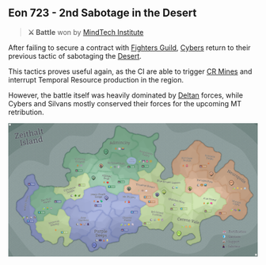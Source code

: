 ## Eon 723 - 2nd Sabotage in the Desert

> **⚔️ Battle** won by [MindTech Institute](../refs/mindtech_institute.md)

After failing to secure a contract with [Fighters Guild](/refs/fighters_guild.md), [Cybers](/refs/cybernetics_inc.md) return to their previous tactic of sabotaging the [Desert](/refs/timeless_desert.md).

This tactics proves useful again, as the CI are able to trigger [CR Mines](/refs/cr_mines.md) and interrupt Temporal Resource production in the region.

However, the battle itself was heavily dominated by [Deltan](/refs/delta_collective.md) forces, while Cybers and Silvans mostly conserved their forces for the upcoming MT retribution.

![Battle Map Eon 723](map/eon723.png)